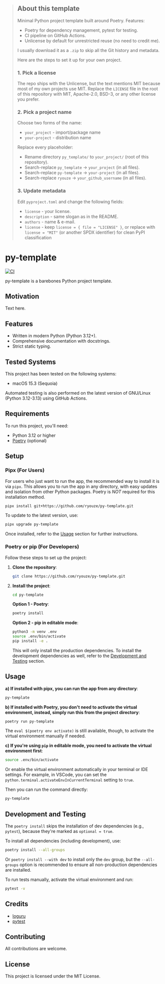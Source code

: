 > ## About this template
>
> Minimal Python project template built around Poetry.
> Features:
> * Poetry for dependency management, pytest for testing.
> * CI pipeline on GitHub Actions.
> * Unlicense by default for unrestricted reuse (no need to credit me).
>
> I usually download it as a `.zip` to skip all the Git history and metadata.
>
> Here are the steps to set it up for your own project.
>
> ### 1. Pick a license
>
> The repo ships with the Unlicense, but the text mentions MIT because most of my own projects use MIT.
> Replace the `LICENSE` file in the root of this repository with MIT, Apache-2.0, BSD-3, or any other license you prefer.
>
> ### 2. Pick a project name
>
> Choose two forms of the name:
> * `your_project` - import/package name
> * `your-project` - distribution name
>
> Replace every placeholder:
> * Rename directory `py_template/` to `your_project/` (root of this repository).
> * Search-replace `py_template` -> `your_project` (in all files).
> * Search-replace `py-template` -> `your-project` (in all files).
> * Search-replace `ryouze` -> `your_github_username` (in all files).
>
> ### 3. Update metadata
>
> Edit `pyproject.toml` and change the following fields:
> * `license` - your license.
> * `description` - same slogan as in the README.
> * `authors` - name & e-mail.
> * `license` - keep `license = { file = "LICENSE" }`, or replace with `license = "MIT"` (or another SPDX identifier) for clean PyPI classification


# py-template

[![CI](https://github.com/ryouze/py-template/actions/workflows/ci.yml/badge.svg)](https://github.com/ryouze/py-template/actions/workflows/ci.yml)

py-template is a barebones Python project template.


## Motivation

Text here.


## Features

- Written in modern Python (Python 3.12+).
- Comprehensive documentation with docstrings.
- Strict static typing.


## Tested Systems

This project has been tested on the following systems:

- macOS 15.3 (Sequoia)
<!-- - Manjaro 24.0 (Wynsdey)
- Windows 11 23H2 -->

Automated testing is also performed on the latest version of GNU/Linux (Python 3.12-3.13) using GitHub Actions.


## Requirements

To run this project, you'll need:

- Python 3.12 or higher
- [Poetry](https://python-poetry.org/) (optional)


## Setup

### Pipx (For Users)

For users who just want to run the app, the recommended way to install it is via `pipx`. This allows you to run the app in any directory, with easy updates and isolation from other Python packages. Poetry is *NOT* required for this installation method.

```sh
pipx install git+https://github.com/ryouze/py-template.git
```

To update to the latest version, use:

```sh
pipx upgrade py-template
```

Once installed, refer to the [Usage](#usage) section for further instructions.


### Poetry or pip (For Developers)

Follow these steps to set up the project:

1. **Clone the repository**:

    ```sh
    git clone https://github.com/ryouze/py-template.git
    ```

2. **Install the project**:

    ```sh
    cd py-template
    ```

    **Option 1 - Poetry**:

    <!--
    Groups:
    * '--without dev' installs every non-optional group except 'dev'.
    * '--only main' installs nothing except the implicit main group, so it will silently drop any future non-dev groups you might add (e.g., 'docs' or 'bench').
    The Poetry maintainers recommend '--without dev' for a production install and '--only main' only when you know you want to strip out everything but the runtime set. However, since we set the 'dev' group as optional, 'poetry install' will only install the production dependencies by default, so you can skip the '--without dev' flag.
    Virtual-environment activation:
    The old 'poetry shell' command moved to a plugin. Thus, 'poetry env' activate is now the built-in way to enter the venv; it only prints the shell command.
    Use 'eval $(poetry env activate)' for Bourne-like shells, 'eval (poetry env activate)' for Fish and 'Invoke-Expression (poetry env activate)' for PowerShell.
    -->

    ```sh
    poetry install
    ```

    **Option 2 - pip in editable mode**:

    ```sh
    python3 -m venv .env
    source .env/bin/activate
    pip install -e .
    ```

    This will only install the production dependencies. To install the development dependencies as well, refer to the [Development and Testing](#development-and-testing) section.


## Usage

**a) If installed with pipx, you can run the app from any directory**:

```sh
py-template
```

**b) If installed with Poetry, you don't need to activate the virtual environment, instead, simply run this from the project directory**:

```sh
poetry run py-template
```

The `eval $(poetry env activate)` is still available, though, to activate the virtual environment manually if needed.

**c) If you're using `pip` in editable mode, you need to activate the virtual environment first**:

```sh
source .env/bin/activate
```

Or enable the virtual environment automatically in your terminal or IDE settings. For example, in VSCode, you can set the `python.terminal.activateEnvInCurrentTerminal` setting to `true`.

Then you can run the command directly:

```sh
py-template
```


## Development and Testing

The `poetry install` skips the installation of dev dependencies (e.g., `pytest`), because they're marked as `optional = true`.

To install all dependencies (including development), use:

```sh
poetry install --all-groups
```

Or `poetry install --with dev` to install only the `dev` group, but the `--all-groups` option is recommended to ensure all non-production dependencies are installed.

To run tests manually, activate the virtual environment and run:

```sh
pytest -v
```


## Credits

- [loguru](https://github.com/Delgan/loguru)
- [pytest](https://github.com/pytest-dev/pytest)


## Contributing

All contributions are welcome.


## License

This project is licensed under the MIT License.
